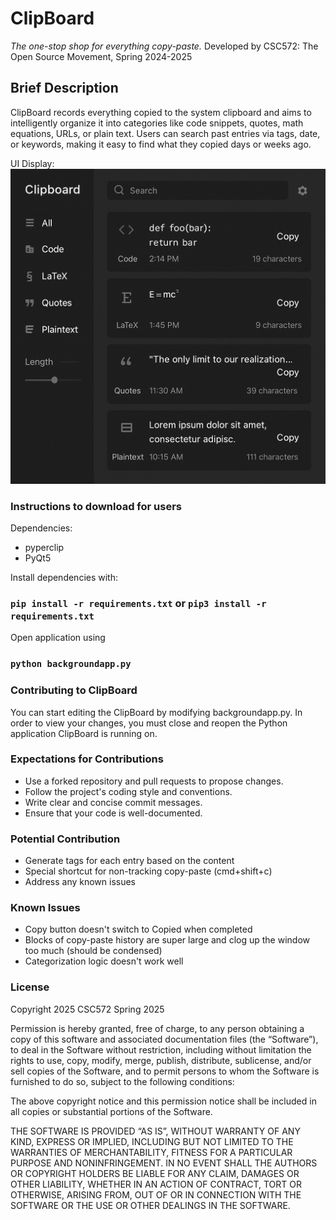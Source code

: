 # ClipBoard

*The one-stop shop for everything copy-paste.*
Developed by CSC572: The Open Source Movement, Spring 2024-2025

## Brief Description

ClipBoard records everything copied to the system clipboard and aims to intelligently organize it into categories like code snippets, quotes, math equations, URLs, or plain text. Users can search past entries via tags, date, or keywords, making it easy to find what they copied days or weeks ago.

UI Display:
![Example](userinterface.png)

### Instructions to download for users

Dependencies:

- pyperclip
- PyQt5

Install dependencies with:

### ```pip install -r requirements.txt``` or ```pip3 install -r requirements.txt```

Open application using

### ```python backgroundapp.py```

### Contributing to ClipBoard

You can start editing the ClipBoard by modifying backgroundapp.py. In order to view your changes, you must close and reopen the Python application ClipBoard is running on.

### Expectations for Contributions

- Use a forked repository and pull requests to propose changes.
- Follow the project's coding style and conventions.
- Write clear and concise commit messages.
- Ensure that your code is well-documented.

### Potential Contribution

- Generate tags for each entry based on the content
- Special shortcut for non-tracking copy-paste (cmd+shift+c)
- Address any known issues

### Known Issues

- Copy button doesn't switch to Copied when completed
- Blocks of copy-paste history are super large and clog up the window too much (should be condensed)
- Categorization logic doesn't work well

### License

Copyright 2025 CSC572 Spring 2025

Permission is hereby granted, free of charge, to any person obtaining a copy
of this software and associated documentation files (the “Software”), to deal
in the Software without restriction, including without limitation the rights
to use, copy, modify, merge, publish, distribute, sublicense, and/or sell
copies of the Software, and to permit persons to whom the Software is furnished
to do so, subject to the following conditions:

The above copyright notice and this permission notice shall be included in all
copies or substantial portions of the Software.

THE SOFTWARE IS PROVIDED “AS IS”, WITHOUT WARRANTY OF ANY KIND, EXPRESS OR
IMPLIED, INCLUDING BUT NOT LIMITED TO THE WARRANTIES OF MERCHANTABILITY, FITNESS
FOR A PARTICULAR PURPOSE AND NONINFRINGEMENT. IN NO EVENT SHALL THE AUTHORS OR
COPYRIGHT HOLDERS BE LIABLE FOR ANY CLAIM, DAMAGES OR OTHER LIABILITY, WHETHER
IN AN ACTION OF CONTRACT, TORT OR OTHERWISE, ARISING FROM, OUT OF OR IN CONNECTION
WITH THE SOFTWARE OR THE USE OR OTHER DEALINGS IN THE SOFTWARE.
